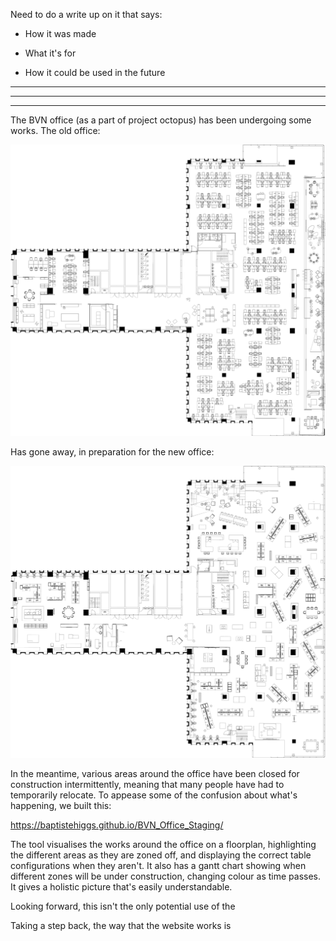 Need to do a write up on it that says:

   - How it was made

   - What it's for

   - How it could be used in the future


-------------------------------

-------------------------------

-------------------------------


The BVN office (as a part of project octopus) has been undergoing some works. The old office:

![Missing Image](doc_images/ExistingWithBackground.png)

Has gone away, in preparation for the new office:

![Missing Image](doc_images/ProposedWithBackground.png)

In the meantime, various areas around the office have been closed for construction intermittently, meaning that many people have had to temporarily relocate. To appease some of the confusion about what's happening, we built this:

https://baptistehiggs.github.io/BVN_Office_Staging/

The tool visualises the works around the office on a floorplan, highlighting the different areas as they are zoned off, and displaying the correct table configurations when they aren't. It also has a gantt chart showing when different zones will be under construction, changing colour as time passes. It gives a holistic picture that's easily understandable.

Looking forward, this isn't the only potential use of the



Taking a step back, the way that the website works is
